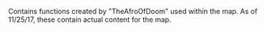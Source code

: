 Contains functions created by "TheAfroOfDoom" used within the map.  As of 11/25/17, these contain actual content for the map.
